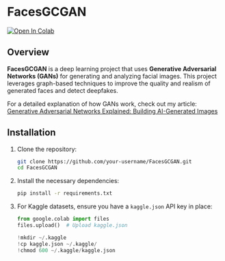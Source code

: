 # FacesGCGAN

[![Open In Colab](https://colab.research.google.com/assets/colab-badge.svg)](https://colab.research.google.com/github/alexisvannson/Deepfake/blob/main/FacesGCGAN.ipynb)

## Overview
**FacesGCGAN** is a deep learning project that uses **Generative Adversarial Networks (GANs)** for generating and analyzing facial images. This project leverages graph-based techniques to improve the quality and realism of generated faces and detect deepfakes.

For a detailed explanation of how GANs work, check out my article:  
[Generative Adversarial Networks Explained: Building AI-Generated Images](https://alexisvannson.hashnode.dev/generative-adversarial-networks-explained-building-ai-generated-images)

## Installation

1. Clone the repository:

   ```bash
   git clone https://github.com/your-username/FacesGCGAN.git
   cd FacesGCGAN
   ```

2. Install the necessary dependencies:

   ```bash
   pip install -r requirements.txt
   ```

3. For Kaggle datasets, ensure you have a `kaggle.json` API key in place:

   ```python
   from google.colab import files
   files.upload()  # Upload kaggle.json

   !mkdir ~/.kaggle
   !cp kaggle.json ~/.kaggle/
   !chmod 600 ~/.kaggle/kaggle.json
   ```
